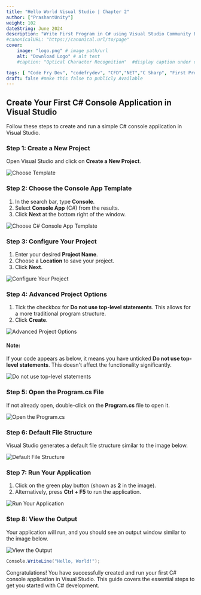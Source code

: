 ```yaml
---
title: "Hello World Visual Studio | Chapter 2"
author: ["PrashantUnity"]
weight: 102
dateString: June 2024  
description: "Write First Program in C# using Visual Studio Community Edition (Free)"
#canonicalURL: "https://canonical.url/to/page"
cover:
    image: "logo.png" # image path/url
    alt: "Download Logo" # alt text
    #caption: "Optical Character Recognition"  #display caption under cover 

tags: [ "Code Fry Dev", "codefrydev", "CFD","NET","C Sharp", "First Program","Hello World","Chapter 2"]
draft: false #make this false to publicly Available
---
```


## Create Your First C# Console Application in Visual Studio

Follow these steps to create and run a simple C# console application in Visual Studio.

### Step 1: Create a New Project
Open Visual Studio and click on **Create a New Project**.

![Choose Template](./vs1.png)

### Step 2: Choose the Console App Template
1. In the search bar, type **Console**.
2. Select **Console App** (C#) from the results.
3. Click **Next** at the bottom right of the window.

![Choose C# Console App Template](./vs2.png)

### Step 3: Configure Your Project
1. Enter your desired **Project Name**.
2. Choose a **Location** to save your project.
3. Click **Next**.

![Configure Your Project](./vs3.png)

### Step 4: Advanced Project Options
1. Tick the checkbox for **Do not use top-level statements**. This allows for a more traditional program structure.
2. Click **Create**.

![Advanced Project Options](./vs4.png)

#### Note:
If your code appears as below, it means you have unticked **Do not use top-level statements**. This doesn't affect the functionality significantly.

![Do not use top-level statements](./vs9.png)

### Step 5: Open the Program.cs File
If not already open, double-click on the **Program.cs** file to open it.

![Open the Program.cs](./vs5.png)

### Step 6: Default File Structure
Visual Studio generates a default file structure similar to the image below.

![ Default File Structure](./vs6.png)

### Step 7: Run Your Application
1. Click on the green play button (shown as **2** in the image).
2. Alternatively, press **Ctrl + F5** to run the application.

![ Run Your Application](./vs7.png)

### Step 8: View the Output
Your application will run, and you should see an output window similar to the image below.

![View the Output](./vs8.png)

```cs
Console.WriteLine("Hello, World!");
```
Congratulations! You have successfully created and run your first C# console application in Visual Studio. This guide covers the essential steps to get you started with C# development.
